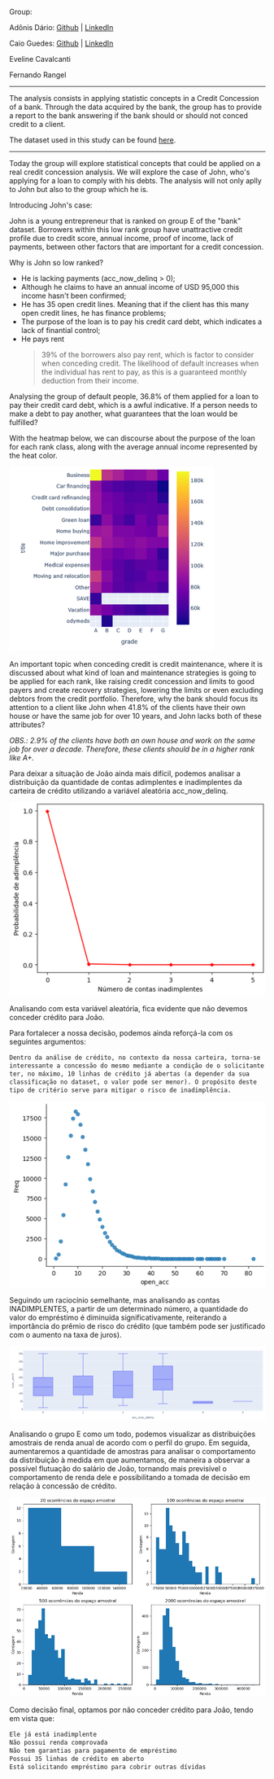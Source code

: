 Group:

Adônis Dário: [Github](https://github.com/adonisdario)  | [LinkedIn](https://linkedin.com/in/adonisdario)

Caio Guedes: [Github](https://github.com/caiocguedes) | [LinkedIn](https://www.linkedin.com/in/caiocguedes)

Eveline Cavalcanti

Fernando Rangel

---

The analysis consists in applying statistic concepts in a Credit Concession of a bank. Through the data acquired by the bank, the group has to provide a report to the bank answering if the bank should or should not conced credit to a client.

The dataset used in this study can be found [here](https://www.kaggle.com/datasets/hetvigandhi03/loan-risk-analysis-dataset-real-world-data/data).

---

Today the group will explore statistical concepts that could be applied on a real credit concession analysis. We will explore the case of John, who's applying for a loan to comply with his debts. The analysis will not only aplly to John but also to the group which he is.

Introducing John's case:

John is a young entrepreneur that is ranked on group E of the "bank" dataset. Borrowers within this low rank group have unattractive credit profile due to credit score, annual income, proof of income, lack of payments, between other factors that are important for a credit concession.

Why is John so low ranked?

* He is lacking payments (acc_now_delinq > 0);
* Although he claims to have an annual income of USD 95,000 this income hasn't been confirmed;
* He has 35 open credit lines. Meaning that if the client has this many open credit lines, he has finance problems;
* The purpose of the loan is to pay his credit card debt, which indicates a lack of finantial control;
* He pays rent
  > 39% of the borrowers also pay rent, which is factor to consider when conceding credit. The likelihood of default increases when the individual has rent to pay, as this is a guaranteed monthly deduction from their income.

Analysing the group of default people, 36.8% of them applied for a loan to pay their credit card debt, which is a awful indicative. If a person needs to make a debt to pay another, what guarantees that the loan would be fulfilled?

With the heatmap below, we can discourse about the purpose of the loan for each rank class, along with the average annual income represented by the heat color.

![alt text](https://github.com/adonisdario/data-science/blob/main/credit-risk/images/heatmap.png?raw=true)

An important topic when conceding credit is credit maintenance, where it is discussed about what kind of loan and maintenance strategies is going to be applied for each rank, like raising credit concession and limits to good payers and create recovery strategies, lowering the limits or even excluding debtors from the credit portfolio. 
Therefore, why the bank should focus its attention to a client like John when 41.8% of the clients have their own house or have the same job for over 10 years, and John lacks both of these attributes?

_OBS.: 2.9% of the clients have both an own house and work on the same job for over a decade. Therefore, these clients should be in a higher rank like A+._


Para deixar a situação de João ainda mais difícil, podemos analisar a distribuição da quantidade de contas adimplentes e inadimplentes da carteira de crédito utilizando a variável aleatória acc_now_delinq.

![alt text](https://github.com/adonisdario/data-science/blob/main/credit-risk/images/inadprob.png?raw=true)

Analisando com esta variável aleatória, fica evidente que não devemos conceder crédito para João.

Para fortalecer a nossa decisão, podemos ainda reforçá-la com os seguintes argumentos:

    Dentro da análise de crédito, no contexto da nossa carteira, torna-se interessante a concessão do mesmo mediante a condição de o solicitante ter, no máximo, 10 linhas de crédito já abertas (a depender da sua classificação no dataset, o valor pode ser menor). O propósito deste tipo de critério serve para mitigar o risco de inadimplência.

![alt text](https://github.com/adonisdario/data-science/blob/main/credit-risk/images/risco10contas.png?raw=true)

Seguindo um raciocínio semelhante, mas analisando as contas INADIMPLENTES, a partir de um determinado número, a quantidade do valor do empréstimo é diminuída significativamente, reiterando a importância do prêmio de risco do crédito (que também pode ser justificado com o aumento na taxa de juros).

![alt text](https://github.com/adonisdario/data-science/blob/main/credit-risk/images/contas_atraso_qtd_emp.png?raw=true)

Analisando o grupo E como um todo, podemos visualizar as distribuições amostrais de renda anual de acordo com o perfil do grupo. Em seguida, aumentaremos a quantidade de amostras para analisar o comportamento da distribuição à medida em que aumentamos, de maneira a observar a possível flutuação do salário de João, tornando mais previsível o comportamento de renda dele e possibilitando a tomada de decisão em relação à concessão de crédito.

![alt text](https://github.com/adonisdario/data-science/blob/main/credit-risk/images/tlc.png?raw=true)

Como decisão final, optamos por não conceder crédito para João, tendo em vista que:

    Ele já está inadimplente
    Não possui renda comprovada
    Não tem garantias para pagamento de empréstimo
    Possui 35 linhas de crédito em aberto
    Está solicitando empréstimo para cobrir outras dívidas



